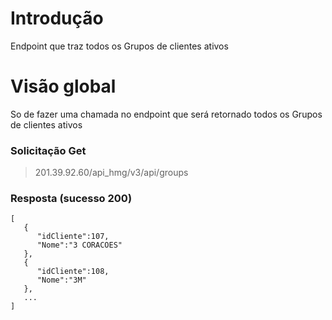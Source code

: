 
# Introdução
Endpoint que traz todos os Grupos de clientes ativos

# Visão global
So de fazer uma chamada no endpoint que será retornado todos os Grupos de clientes ativos

### Solicitação Get
> 201.39.92.60/api_hmg/v3/api/groups


### Resposta (sucesso 200)
```JS
[  
   {  
      "idCliente":107,
      "Nome":"3 CORACOES"
   },
   {  
      "idCliente":108,
      "Nome":"3M"
   },
   ...
]
```

   
